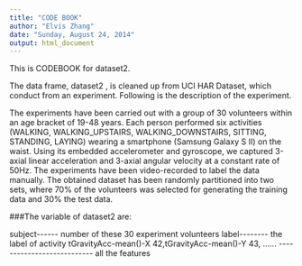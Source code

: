 ```yaml
---
title: "CODE BOOK"
author: "Elvis Zhang"
date: "Sunday, August 24, 2014"
output: html_document
---
```


This is CODEBOOK for dataset2.

The data frame, dataset2 , is cleaned up from UCI HAR Dataset, which conduct from an experiment. Following is the description of the experiment.

The experiments have been carried out with a group of 30 volunteers within an age bracket of 19-48 years. Each person performed six activities (WALKING, WALKING_UPSTAIRS, WALKING_DOWNSTAIRS, SITTING, STANDING, LAYING) wearing a smartphone (Samsung Galaxy S II) on the waist. Using its embedded accelerometer and gyroscope, we captured 3-axial linear acceleration and 3-axial angular velocity at a constant rate of 50Hz. The experiments have been video-recorded to label the data manually. The obtained dataset has been randomly partitioned into two sets, where 70% of the volunteers was selected for generating the training data and 30% the test data. 


###The variable of dataset2 are:

subject------ number of these 30 experiment volunteers
label-------- the label of activity 
tGravityAcc-mean()-X
42,tGravityAcc-mean()-Y
43, ...... --------------------------- all the features 

